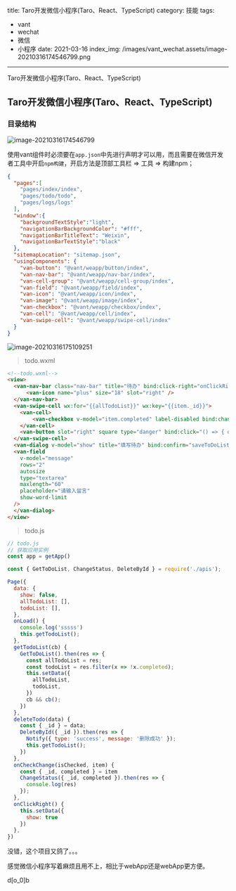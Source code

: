 title: Taro开发微信小程序(Taro、React、TypeScript)
category: 技能
tags: 
   - vant
   - wechat
   - 微信
   - 小程序
date: 2021-03-16
index_img: /images/vant_wechat.assets/image-20210316174546799.png

---

Taro开发微信小程序(Taro、React、TypeScript)

<!--more-->

## Taro开发微信小程序(Taro、React、TypeScript)

### 目录结构

![image-20210316174546799](/images/vant_wechat.assets/image-20210316174546799.png)

使用vant组件时必须要在`app.json`中先进行声明才可以用，而且需要在微信开发者工具中开启`npm构建`，开启方法是顶部工具栏 => 工具 => 构建npm；

```json
{
  "pages":[
    "pages/index/index",
    "pages/todo/todo",
    "pages/logs/logs"
  ],
  "window":{
    "backgroundTextStyle":"light",
    "navigationBarBackgroundColor": "#fff",
    "navigationBarTitleText": "Weixin",
    "navigationBarTextStyle":"black"
  },
  "sitemapLocation": "sitemap.json",
  "usingComponents": {
    "van-button": "@vant/weapp/button/index",
    "van-nav-bar": "@vant/weapp/nav-bar/index",
    "van-cell-group": "@vant/weapp/cell-group/index",
    "van-field": "@vant/weapp/field/index",
    "van-icon": "@vant/weapp/icon/index",
    "van-image": "@vant/weapp/image/index",
    "van-checkbox": "@vant/weapp/checkbox/index",
    "van-cell": "@vant/weapp/cell/index",
    "van-swipe-cell": "@vant/weapp/swipe-cell/index"
  }
}

```



![image-20210316175109251](/images/vant_wechat.assets/image-20210316175109251.png)

> todo.wxml

```html
<!--todo.wxml-->
<view>
  <van-nav-bar class="nav-bar" title="待办" bind:click-right="onClickRight">
      <van-icon name="plus" size="18" slot="right" />
  </van-nav-bar>
  <van-swipe-cell wx:for="{{allTodoList}}" wx:key="{{item._id}}">
    <van-cell>
        <van-checkbox v-model="item.completed" label-disabled bind:change="(isChecked) => { onCheckChange(isChecked, item) }" >{{item.content}}</van-checkbox>
    </van-cell>
    <van-button slot="right" square type="danger" bind:click="() => { deleteTodo(item) }" text="删除" />
  </van-swipe-cell>
  <van-dialog v-model="show" title="填写待办" bind:confirm="saveToDoList" show-cancel-button show-confirm-button>
  <van-field
    v-model="message"
    rows="2"
    autosize
    type="textarea"
    maxlength="60"
    placeholder="请输入留言"
    show-word-limit
  />
  </van-dialog>
</view>

```

> todo.js

```js
// todo.js
// 获取应用实例
const app = getApp()

const { GetToDoList, ChangeStatus, DeleteById } = require('./apis');

Page({
  data: {
    show: false,
    allTodoList: [],
    todoList: [],
  },
  onLoad() {
    console.log('sssss')
    this.getTodoList();
  },
  getTodoList(cb) {
    GetToDoList().then(res => {
      const allTodoList = res;
      const todoList = res.filter(x => !x.completed);
      this.setData({
        allTodoList,
        todoList,
      })
      cb && cb();
    })
  },
  deleteTodo(data) {
    const { _id } = data;
    DeleteById({ _id }).then(res => {
      Notify({ type: 'success', message: '删除成功' });
      this.getTodoList();
    })
  },
  onCheckChange(isChecked, item) {
    const { _id, completed } = item
    ChangeStatus({ _id, completed }).then(res => {
      console.log(res)
    });
  },
  onClickRight() {
    this.setData({
      show: true
    })
  },
})

```





没错，这个项目又鸽了。。。

感觉微信小程序写着麻烦且用不上，相比于webApp还是webApp更方便。

d[o_0]b